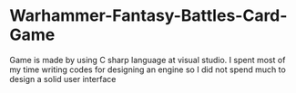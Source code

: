 # Warhammer-Fantasy-Battles-Card-Game

Game is made by using C sharp language at visual studio. 
I spent most of my time writing codes for designing an engine so I did not spend much to design a solid user interface

